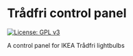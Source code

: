 # Trådfri control panel

[![License: GPL v3](https://img.shields.io/badge/License-GPLv3-blue.svg)](https://www.gnu.org/licenses/gpl-3.0)

A control panel for IKEA Trådfri lightbulbs
